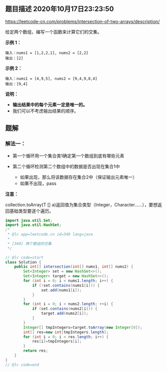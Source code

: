 ## 题目描述	2020年10月17日23:23:50

https://leetcode-cn.com/problems/intersection-of-two-arrays/description/

给定两个数组，编写一个函数来计算它们的交集。

 

**示例 1：**

```
输入：nums1 = [1,2,2,1], nums2 = [2,2]
输出：[2]
```

**示例 2：**

```
输入：nums1 = [4,9,5], nums2 = [9,4,9,8,4]
输出：[9,4]
```

 

**说明：**

- **输出结果中的每个元素一定是唯一的。**
- 我们可以不考虑输出结果的顺序。

## 题解

### 解法一：

- 第一个循环用一个集合类1确定第一个数组到底有哪些元素

- 第二个循环检测第二个数组中的数据是否出现在集合1中
  - 如果出现，那么将该数据存在集合2中（保证输出元素唯一）
  - 如果不出现，pass

**注意：**

collection.toArray(T [] a)返回值为集合类型（Integer，Character……），要想返回基础类型要逐个遍历。

```java
import java.util.Set;
import java.util.HashSet;
/*
 * @lc app=leetcode.cn id=349 lang=java
 *
 * [349] 两个数组的交集
 */

// @lc code=start
class Solution {
    public int[] intersection(int[] nums1, int[] nums2) {
        Set<Integer> set = new HashSet<>();
        Set<Integer> target = new HashSet<>();
        for (int i = 0; i < nums1.length; i++) {
            if (!set.contains(nums1[i])) {
                set.add(nums1[i]);
            }
        }
        for (int i = 0; i < nums2.length; ++i) {
            if (set.contains(nums2[i])) {
                target.add(nums2[i]);
            }
        }
        Integer[] tmpIntegers=target.toArray(new Integer[0]);
        int[] res=new int[tmpIntegers.length];
        for (int i = 0; i < res.length; i++) {
            res[i]=tmpIntegers[i];
        }
        return res;
    }
}
// @lc code=end

```

